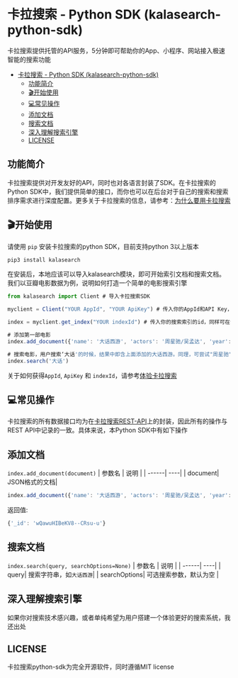 # 卡拉搜索 - Python SDK (kalasearch-python-sdk)

卡拉搜索提供托管的API服务，5分钟即可帮助你的App、小程序、网站接入极速智能的搜索功能
- [卡拉搜索 - Python SDK (kalasearch-python-sdk)](#卡拉搜索---python-sdk-kalasearch-python-sdk)
  - [功能简介](#功能简介)
  - [🎬开始使用](#开始使用)
  - [💻常见操作](#常见操作)
  - [添加文档](#添加文档)
  - [搜索文档](#搜索文档)
  - [深入理解搜索引擎](#深入理解搜索引擎)
  - [LICENSE](#license)
## 功能简介

卡拉搜索提供对开发友好的API，同时也对各语言封装了SDK。在卡拉搜索的Python SDK中，我们提供简单的接口，而你也可以在后台对于自己的搜索和搜索排序需求进行深度配置。更多关于卡拉搜索的信息，请参考：[为什么要用卡拉搜索](https://kalasearch.cn/docs#%E4%B8%BA%E4%BB%80%E4%B9%88%E8%A6%81%E7%94%A8%E5%8D%A1%E6%8B%89%E6%90%9C%E7%B4%A2)

## 🎬开始使用

请使用 `pip` 安装卡拉搜索的python SDK，目前支持python 3以上版本

```jsx
pip3 install kalasearch
```

在安装后，本地应该可以导入kalasearch模块，即可开始索引文档和搜索文档。我们以豆瓣电影数据为例，说明如何打造一个简单的电影搜索引擎

```jsx
from kalasearch import Client # 导入卡拉搜索SDK

myclient = Client("YOUR AppId", "YOUR ApiKey") # 传入你的AppId和API Key，可在卡拉搜索网站获得

index = myclient.get_index("YOUR indexId") # 传入你的搜索索引的id，同样可在卡拉搜索网站获得

# 添加第一部电影 
index.add_document({'name': '大话西游', 'actors': '周星驰/吴孟达', 'year':2000})

# 搜索电影，用户搜索‘大话'的时候，结果中即含上面添加的大话西游。同理，可尝试"周星驰"，"西游"等搜索词
index.search('大话')
```

关于如何获得`AppId`, `ApiKey` 和 `indexId`，请参考[体验卡拉搜索](https://kalasearch.cn/docs/try-kalasearch)

## 💻常见操作

卡拉搜索的所有数据接口均为在[卡拉搜索REST-API](https://kalasearch.cn/docs/rest-api)上的封装，因此所有的操作与REST API中记录的一致。具体来说，本Python SDK中有如下操作

## 添加文档 
`index.add_document(document)` 
| 参数名 | 说明 |
| ------| ----|
| document| JSON格式的文档|


```jsx
index.add_document({'name': '大话西游', 'actors': '周星驰/吴孟达', 'year':2000})
```

返回值: 

```jsx
{'_id': 'wQawuHIBeKV8--CRsu-u'}
```

## 搜索文档
`index.search(query, searchOptions=None)`
| 参数名 | 说明 |
| ------| ----|
| query| 搜索字符串，如`大话西游`|
| searchOptions| 可选搜索参数，默认为空 |



## 深入理解搜索引擎
如果你对搜索技术感兴趣，或者单纯希望为用户搭建一个体验更好的搜索系统，我还出处


## LICENSE

卡拉搜索python-sdk为完全开源软件，同时遵循MIT license